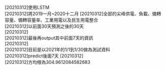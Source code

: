 [20210312]使用LSTM  
[20210312]將2019一月~2020十二月 
[20210312]全部的尖峰供電、負載、備轉容量、備轉容量率、工業用電以及民生用電整合  
[20210312]以前面30天預測之後的30天  
[20210312]  
[20210312]最後再output其中前面7天的資訊  
[20210312]  
[20210312]目前是以2021年的1/1到1/30做為測試資料  
[20210312]predict後面7天 
[20210312]  
[20210312]方均根為304.9612084582683 
